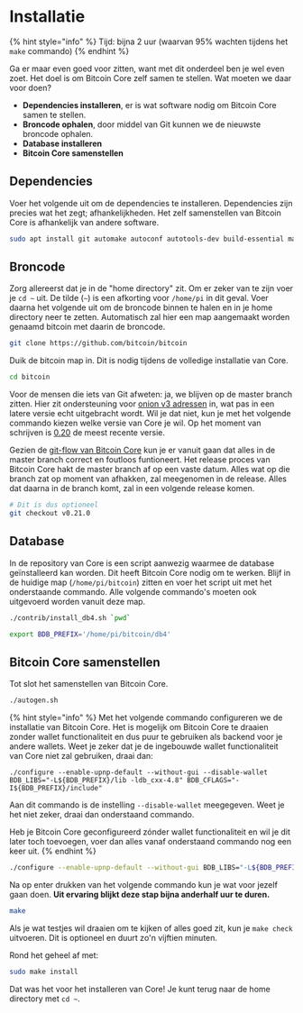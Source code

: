 # Installatie

{% hint style="info" %}
Tijd: bijna 2 uur \(waarvan 95% wachten tijdens het `make` commando\)
{% endhint %}

Ga er maar even goed voor zitten, want met dit onderdeel ben je wel even zoet. Het doel is om Bitcoin Core zelf samen te stellen. Wat moeten we daar voor doen?

* **Dependencies installeren**, er is wat software nodig om Bitcoin Core samen te stellen.
* **Broncode ophalen**, door middel van Git kunnen we de nieuwste broncode ophalen.
* **Database installeren**
* **Bitcoin Core samenstellen**

## Dependencies

Voer het volgende uit om de dependencies te installeren. Dependencies zijn precies wat het zegt; afhankelijkheden. Het zelf samenstellen van Bitcoin Core is afhankelijk van andere software.

```bash
sudo apt install git automake autoconf autotools-dev build-essential make pkg-config protobuf-compiler libminiupnpc-dev libprotobuf-dev libdb++-dev libzmq3-dev libsqlite3-dev libboost-thread-dev libboost-test-dev libboost-all-dev libevent-dev libtool libssl-dev libboost-system-dev libboost-filesystem-dev -y
```

## Broncode

Zorg allereerst dat je in de "home directory" zit. Om er zeker van te zijn voer je `cd ~` uit. De tilde \(`~`\) is een afkorting voor `/home/pi` in dit geval. Voer daarna het volgende uit om de broncode binnen te halen en in je home directory neer te zetten. Automatisch zal hier een map aangemaakt worden genaamd bitcoin met daarin de broncode.

```bash
git clone https://github.com/bitcoin/bitcoin
```

Duik de bitcoin map in. Dit is nodig tijdens de volledige installatie van Core.

```bash
cd bitcoin
```

Voor de mensen die iets van Git afweten: ja, we blijven op de master branch zitten. Hier zit ondersteuning voor [onion v3 adressen](https://bitcoinmagazine.nl/2020/10/bitcoin-core-tor-v3/) in, wat pas in een latere versie echt uitgebracht wordt. Wil je dat niet, kun je met het volgende commando kiezen welke versie van Core je wil. Op het moment van schrijven is [0.20](https://github.com/bitcoin/bitcoin/tags) de meest recente versie.

Gezien de [git-flow van Bitcoin Core](https://github.com/bitcoin/bitcoin/blob/master/CONTRIBUTING.md#decision-making-process) kun je er vanuit gaan dat alles in de master branch correct en foutloos funtioneert. Het release proces van Bitcoin Core hakt de master branch af op een vaste datum. Alles wat op die branch zat op moment van afhakken, zal meegenomen in de release. Alles dat daarna in de branch komt, zal in een volgende release komen.

```bash
# Dit is dus optioneel
git checkout v0.21.0
```

## Database

In de repository van Core is een script aanwezig waarmee de database geïnstalleerd kan worden. Dit heeft Bitcoin Core nodig om te werken. Blijf in de huidige map \(`/home/pi/bitcoin`\) zitten en voer het script uit met het onderstaande commando. Alle volgende commando's moeten ook uitgevoerd worden vanuit deze map.

```bash
./contrib/install_db4.sh `pwd`
```

```bash
export BDB_PREFIX='/home/pi/bitcoin/db4'
```

## Bitcoin Core samenstellen

Tot slot het samenstellen van Bitcoin Core.

```bash
./autogen.sh
```

{% hint style="info" %}
Met het volgende commando configureren we de installatie van Bitcoin Core. Het is mogelijk om Bitcoin Core te draaien zonder wallet functionaliteit en dus puur te gebruiken als backend voor je andere wallets. Weet je zeker dat je de ingebouwde wallet functionaliteit van Core niet zal gebruiken, draai dan:

`./configure --enable-upnp-default --without-gui --disable-wallet BDB_LIBS="-L${BDB_PREFIX}/lib -ldb_cxx-4.8" BDB_CFLAGS="-I${BDB_PREFIX}/include"`

Aan dit commando is de instelling `--disable-wallet` meegegeven. Weet je het niet zeker, draai dan onderstaand commando.

Heb je Bitcoin Core geconfigureerd zónder wallet functionaliteit en wil je dit later toch toevoegen, voer dan alles vanaf onderstaand commando nog een keer uit.
{% endhint %}

```bash
./configure --enable-upnp-default --without-gui BDB_LIBS="-L${BDB_PREFIX}/lib -ldb_cxx-4.8" BDB_CFLAGS="-I${BDB_PREFIX}/include"
```

Na op enter drukken van het volgende commando kun je wat voor jezelf gaan doen. **Uit ervaring blijkt deze stap bijna anderhalf uur te duren.**

```bash
make
```

Als je wat testjes wil draaien om te kijken of alles goed zit, kun je `make check` uitvoeren. Dit is optioneel en duurt zo'n vijftien minuten.

Rond het geheel af met:

```bash
sudo make install
```

Dat was het voor het installeren van Core! Je kunt terug naar de home directory met `cd ~`.


